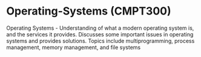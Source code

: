 # Operating-Systems (CMPT300)
Operating Systems - Understanding of what a modern operating system is, and the services it provides. Discusses some important issues in operating systems and provides solutions. Topics include multiprogramming, process management, memory management, and file systems
